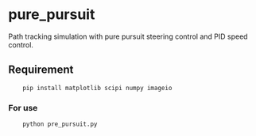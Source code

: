 # pure_pursuit
Path tracking simulation with pure pursuit steering control and PID speed control.

## Requirement
```
    pip install matplotlib scipi numpy imageio
```

### For use
```
    python pre_pursuit.py
```
